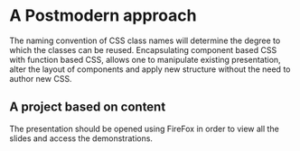# A Postmodern approach 
The naming convention of CSS class names will determine the degree to which the classes can be reused. Encapsulating component based CSS with function based CSS, allows one to manipulate existing presentation, alter the layout of components and apply new structure without the need to author new CSS. 
## A project based on content
The presentation should be opened using FireFox in order to view all the slides and access the demonstrations.
